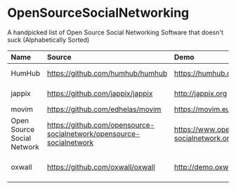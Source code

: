 # OpenSourceSocialNetworking
A handpicked list of Open Source Social Networking Software that doesn't suck (Alphabetically Sorted)

| Name |Source| Demo| License|
| :------------- | :------------- |:-------------| :-----|
|HumHub|https://github.com/humhub/humhub|https://humhub.org|GNU Affero General Public License v3|
|jappix|https://github.com/jappix/jappix|http://jappix.org|GNU Affero General Public License| v3
|movim|https://github.com/edhelas/movim|https://movim.eu|https://pod.movim.eu|GNU Affero General Public License v3|
|Open Source Social Network|https://github.com/opensource-socialnetwork/opensource-socialnetwork|https://www.opensource-socialnetwork.org/demo|GNU General Public License v2|
|oxwall|https://github.com/oxwall/oxwall|http://demo.oxwall.org|Common Public Attribution License 1.0|
